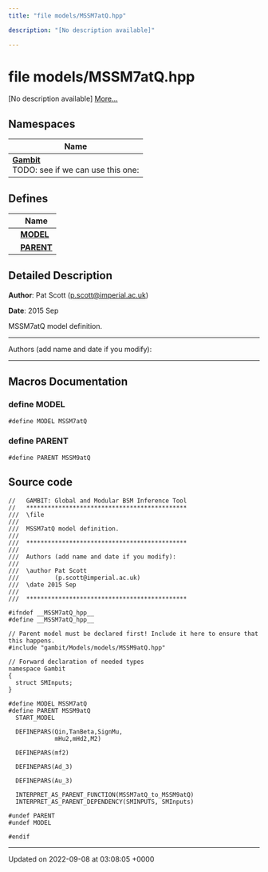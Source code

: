 ```yaml
---
title: "file models/MSSM7atQ.hpp"

description: "[No description available]"

---
```


# file models/MSSM7atQ.hpp

[No description available] [More...](#detailed-description)

## Namespaces

| Name           |
| -------------- |
| **[Gambit](/documentation/code/namespaces/namespacegambit/)** <br>TODO: see if we can use this one:  |

## Defines

|                | Name           |
| -------------- | -------------- |
|  | **[MODEL](/documentation/code/files/mssm7atq_8hpp/#define-model)**  |
|  | **[PARENT](/documentation/code/files/mssm7atq_8hpp/#define-parent)**  |

## Detailed Description


**Author**: Pat Scott ([p.scott@imperial.ac.uk](mailto:p.scott@imperial.ac.uk)) 

**Date**: 2015 Sep

MSSM7atQ model definition.



------------------

Authors (add name and date if you modify):



------------------




## Macros Documentation

### define MODEL

```
#define MODEL MSSM7atQ
```


### define PARENT

```
#define PARENT MSSM9atQ
```


## Source code

```
//   GAMBIT: Global and Modular BSM Inference Tool
//   *********************************************
///  \file
///
///  MSSM7atQ model definition.
///
///  *********************************************
///
///  Authors (add name and date if you modify):
///
///  \author Pat Scott
///          (p.scott@imperial.ac.uk)
///  \date 2015 Sep
///
///  *********************************************

#ifndef __MSSM7atQ_hpp__
#define __MSSM7atQ_hpp__

// Parent model must be declared first! Include it here to ensure that this happens.
#include "gambit/Models/models/MSSM9atQ.hpp"

// Forward declaration of needed types
namespace Gambit
{
  struct SMInputs;
}

#define MODEL MSSM7atQ
#define PARENT MSSM9atQ
  START_MODEL

  DEFINEPARS(Qin,TanBeta,SignMu,
             mHu2,mHd2,M2)

  DEFINEPARS(mf2)

  DEFINEPARS(Ad_3)

  DEFINEPARS(Au_3)

  INTERPRET_AS_PARENT_FUNCTION(MSSM7atQ_to_MSSM9atQ)
  INTERPRET_AS_PARENT_DEPENDENCY(SMINPUTS, SMInputs)

#undef PARENT
#undef MODEL

#endif
```


-------------------------------

Updated on 2022-09-08 at 03:08:05 +0000
